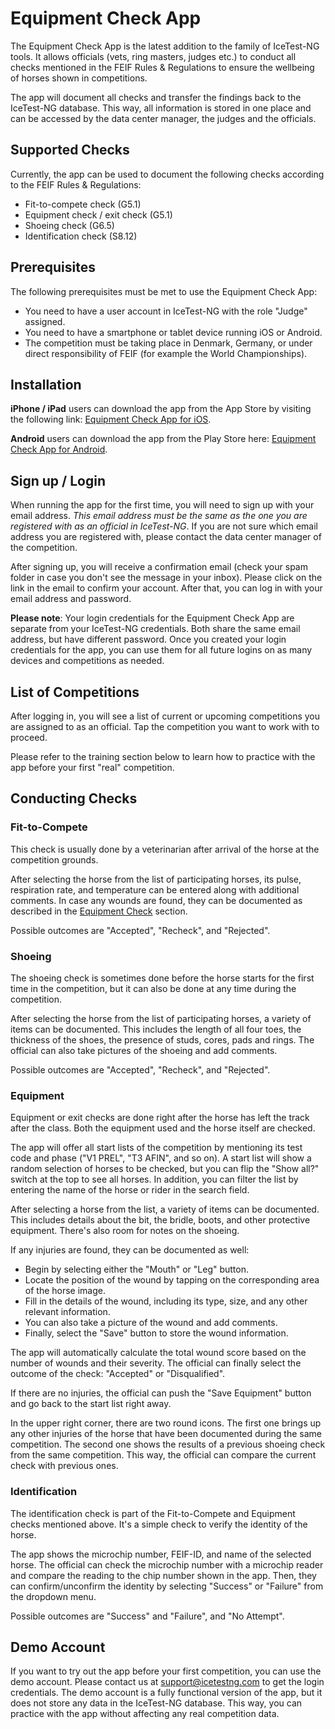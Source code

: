 # Equipment Check App
The Equipment Check App is the latest addition to the family of IceTest-NG tools. It allows officials (vets, ring masters, judges etc.) to conduct all checks mentioned in the FEIF Rules & Regulations to ensure the wellbeing of horses shown in competitions. 

The app will document all checks and transfer the findings back to the IceTest-NG database. This way, all information is stored in one place and can be accessed by the data center manager, the judges and the officials. 

## Supported Checks
Currently, the app can be used to document the following checks according to the FEIF Rules & Regulations:

*   Fit-to-compete check (G5.1)
*   Equipment check / exit check (G5.1)
*   Shoeing check (G6.5)
*   Identification check (S8.12)

## Prerequisites
The following prerequisites must be met to use the Equipment Check App:

*   You need to have a user account in IceTest-NG with the role "Judge" assigned.
*   You need to have a smartphone or tablet device running iOS or Android.
*   The competition must be taking place in Denmark, Germany, or under direct responsibility of FEIF (for example the World Championships).

## Installation
**iPhone / iPad** users can download the app from the App Store by visiting the following link: [Equipment Check App for iOS](https://apps.apple.com/de/app/icetest-equipment/id6612007738).

**Android** users can download the app from the Play Store here: [Equipment Check App for Android](https://play.google.com/store/apps/details?id=eu.blackbuck).

## Sign up / Login

When running the app for the first time, you will need to sign up with your email address. *This email address must be the same as the one you are registered with as an official in IceTest-NG*. If you are not sure which email address you are registered with, please contact the data center manager of the competition.

After signing up, you will receive a confirmation email (check your spam folder in case you don't see the message in your inbox). Please click on the link in the email to confirm your account. After that, you can log in with your email address and password. 

**Please note**: Your login credentials for the Equipment Check App are separate from your IceTest-NG credentials. Both share the same email address, but have different password. Once you created your login credentials for the app, you can use them for all future logins on as many devices and competitions as needed.

## List of Competitions

After logging in, you will see a list of current or upcoming competitions you are assigned to as an official. Tap the competition you want to work with to proceed.

Please refer to the training section below to learn how to practice with the app before your first "real" competition.


## Conducting Checks

### Fit-to-Compete

This check is usually done by a veterinarian after arrival of the horse at the competition grounds. 

After selecting the horse from the list of participating horses, its pulse, respiration rate, and temperature can be entered along with additional comments. In case any wounds are found, they can be documented as described in the [Equipment Check](#equipment) section.

Possible outcomes are "Accepted", "Recheck", and "Rejected".

### Shoeing

The shoeing check is sometimes done before the horse starts for the first time in the competition, but it can also be done at any time during the competition.

After selecting the horse from the list of participating horses, a variety of items can be documented. This includes the length of all four toes, the thickness of the shoes, the presence of studs, cores, pads and rings. The official can also take pictures of the shoeing and add comments.

Possible outcomes are "Accepted", "Recheck", and "Rejected".

### Equipment

Equipment or exit checks are done right after the horse has left the track after the class. Both the equipment used and the horse itself are checked.

The app will offer all start lists of the competition by mentioning its test code and phase ("V1 PREL", "T3 AFIN", and so on). A start list will show a random selection of horses to be checked, but you can flip the "Show all?" switch at the top to see all horses. In addition, you can filter the list by entering the name of the horse or rider in the search field.

After selecting a horse from the list, a variety of items can be documented. This includes details about the bit, the bridle, boots, and other protective equipment. There's also room for notes on the shoeing.

If any injuries are found, they can be documented as well: 

- Begin by selecting either the "Mouth" or "Leg" button. 
- Locate the position of the wound by tapping on the corresponding area of the horse image.
- Fill in the details of the wound, including its type, size, and any other relevant information.
- You can also take a picture of the wound and add comments.
- Finally, select the "Save" button to store the wound information.

The app will automatically calculate the total wound score based on the number of wounds and their severity. The official can finally select the outcome of the check: "Accepted" or "Disqualified".

If there are no injuries, the official can push the "Save Equipment" button and go back to the start list right away.

In the upper right corner, there are two round icons. The first one brings up any other injuries of the horse that have been documented during the same competition. The second one shows the results of a previous shoeing check from the same competition. This way, the official can compare the current check with previous ones.


### Identification

The identification check is part of the Fit-to-Compete and Equipment checks mentioned above. It's a simple check to verify the identity of the horse. 

The app shows the microchip number, FEIF-ID, and name of the selected horse. The official can check the microchip number with a microchip reader and compare the reading to the chip number shown in the app. Then, they can confirm/unconfirm the identity by selecting "Success" or "Failure" from the dropdown menu.

Possible outcomes are "Success" and "Failure", and "No Attempt".

## Demo Account

If you want to try out the app before your first competition, you can use the demo account. Please contact us at [support@icetestng.com](mailto:support@icetestng.com) to get the login credentials. The demo account is a fully functional version of the app, but it does not store any data in the IceTest-NG database. This way, you can practice with the app without affecting any real competition data.